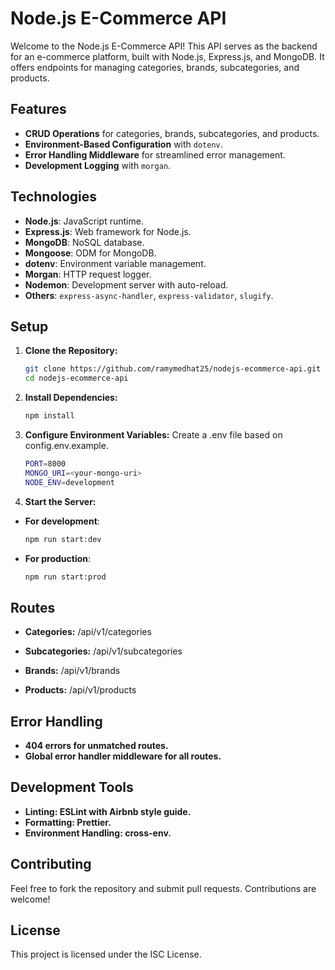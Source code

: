 # Node.js E-Commerce API

Welcome to the Node.js E-Commerce API! This API serves as the backend for an e-commerce platform, built with Node.js, Express.js, and MongoDB. It offers endpoints for managing categories, brands, subcategories, and products.

## Features

- **CRUD Operations** for categories, brands, subcategories, and products.
- **Environment-Based Configuration** with `dotenv`.
- **Error Handling Middleware** for streamlined error management.
- **Development Logging** with `morgan`.

## Technologies

- **Node.js**: JavaScript runtime.
- **Express.js**: Web framework for Node.js.
- **MongoDB**: NoSQL database.
- **Mongoose**: ODM for MongoDB.
- **dotenv**: Environment variable management.
- **Morgan**: HTTP request logger.
- **Nodemon**: Development server with auto-reload.
- **Others**: `express-async-handler`, `express-validator`, `slugify`.

## Setup

1. **Clone the Repository:**

   ```bash
   git clone https://github.com/ramymedhat25/nodejs-ecommerce-api.git
   cd nodejs-ecommerce-api
2. **Install Dependencies:**

   ```bash
   npm install

3. **Configure Environment Variables:**
   Create a .env file based on config.env.example. 
   ```bash
   PORT=8000
   MONGO_URI=<your-mongo-uri>
   NODE_ENV=development

4. **Start the Server:**
- **For development**:
   ```bash
   npm run start:dev
- **For production**:
   ```bash
   npm run start:prod
## Routes

- **Categories:** /api/v1/categories

- **Subcategories:** /api/v1/subcategories

- **Brands:** /api/v1/brands

- **Products:** /api/v1/products

## Error Handling

- **404 errors for unmatched routes.**
- **Global error handler middleware for all routes.**

## Development Tools

- **Linting: ESLint with Airbnb style guide.**
- **Formatting: Prettier.**
- **Environment Handling: cross-env.**

## Contributing

Feel free to fork the repository and submit pull requests. Contributions are welcome!

## License

This project is licensed under the ISC License.
